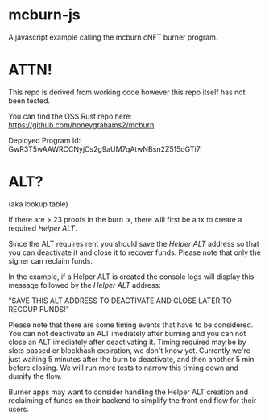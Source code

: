 # mcburn-js

A javascript example calling the mcburn cNFT burner program.

# ATTN!

This repo is derived from working code however this repo itself has not been tested.

You can find the OSS Rust repo here: https://github.com/honeygrahams2/mcburn

Deployed Program Id: GwR3T5wAAWRCCNyjCs2g9aUM7qAtwNBsn2Z515oGTi7i

# ALT? 
(aka lookup table)

If there are > 23 proofs in the burn ix, there will first be a tx to create a required *Helper ALT*.

Since the ALT requires rent you should save the *Helper ALT* address so that you can deactivate it and close it to recover funds. Please note that only the signer can reclaim funds.

In the example, if a Helper ALT is created the console logs will display this message followed by the *Helper ALT* address: 

"SAVE THIS ALT ADDRESS TO DEACTIVATE AND CLOSE LATER TO RECOUP FUNDS!"

Please note that there are some timing events that have to be considered. You can not deactivate an ALT imediately after burning and you can not close an ALT imediately after deactivating it. Timing required may be by slots passed or blockhash expiration, we don't know yet. Currently we're just waiting 5 minutes after the burn to deactivate, and then another 5 min before closing. We will run more tests to narrow this timing down and dumify the flow.

Burner apps may want to consider handling the Helper ALT creation and reclaiming of funds on their backend to simplify the front end flow for their users.
